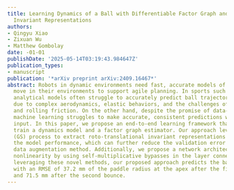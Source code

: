 ```yaml
---
title: Learning Dynamics of a Ball with Differentiable Factor Graph and Roto-Translational
  Invariant Representations
authors:
- Qingyu Xiao
- Zixuan Wu
- Matthew Gombolay
date: -01-01
publishDate: '2025-05-14T03:19:43.984647Z'
publication_types:
- manuscript
publication: '*arXiv preprint arXiv:2409.16467*'
abstract: Robots in dynamic environments need fast, accurate models of how objects
  move in their environments to support agile planning. In sports such as ping pong,
  analytical models often struggle to accurately predict ball trajectories with spins
  due to complex aerodynamics, elastic behaviors, and the challenges of modeling sliding
  and rolling friction. On the other hand, despite the promise of data-driven methods,
  machine learning struggles to make accurate, consistent predictions without precise
  input. In this paper, we propose an end-to-end learning framework that can jointly
  train a dynamics model and a factor graph estimator. Our approach leverages a Gram-Schmidt
  (GS) process to extract roto-translational invariant representations to improve
  the model performance, which can further reduce the validation error compared to
  data augmentation method. Additionally, we propose a network architecture that enhances
  nonlinearity by using self-multiplicative bypasses in the layer connections. By
  leveraging these novel methods, our proposed approach predicts the ball's position
  with an RMSE of 37.2 mm of the paddle radius at the apex after the first bounce,
  and 71.5 mm after the second bounce.
---
```

